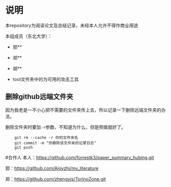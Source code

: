 # 说明 
本repository为阅读论文及总结记录，未经本人允许不得作商业用途

本组成员（东北大学）：

* 郅**
* 郑** 
* 胡**

* tool文件夹中的为可用的攻击工具
## 删除github远端文件夹
因为我老是一不小心把不需要的文件夹传上去，所以记录一下删除远端文件夹的办法。

删除文件夹时要加`-r`参数，不知道为什么，但是照做就好了。

		git rm --cache -r 你的文件夹名
		git commit -m "你删除该文件夹的记录日志"
		git push
		

#合作人
本人：https://github.com/forrestk3/paper_summary_hubing.git

郅：https://github.com/Ajoyzhi/my_literature

郑：https://github.com/zhengyjs/TorinoZone.git